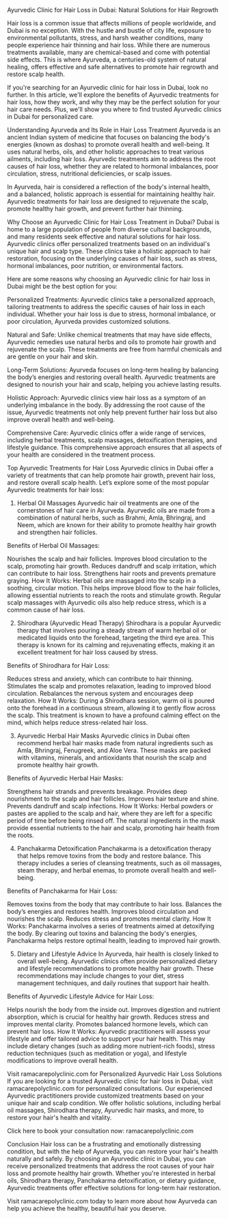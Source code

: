 Ayurvedic Clinic for Hair Loss in Dubai: Natural Solutions for Hair Regrowth

Hair loss is a common issue that affects millions of people worldwide, and Dubai is no exception. With the hustle and bustle of city life, exposure to environmental pollutants, stress, and harsh weather conditions, many people experience hair thinning and hair loss. While there are numerous treatments available, many are chemical-based and come with potential side effects. This is where Ayurveda, a centuries-old system of natural healing, offers effective and safe alternatives to promote hair regrowth and restore scalp health.

If you're searching for an Ayurvedic clinic for hair loss in Dubai, look no further. In this article, we'll explore the benefits of Ayurvedic treatments for hair loss, how they work, and why they may be the perfect solution for your hair care needs. Plus, we'll show you where to find trusted Ayurvedic clinics in Dubai for personalized care.

Understanding Ayurveda and Its Role in Hair Loss Treatment
Ayurveda is an ancient Indian system of medicine that focuses on balancing the body's energies (known as doshas) to promote overall health and well-being. It uses natural herbs, oils, and other holistic approaches to treat various ailments, including hair loss. Ayurvedic treatments aim to address the root causes of hair loss, whether they are related to hormonal imbalances, poor circulation, stress, nutritional deficiencies, or scalp issues.

In Ayurveda, hair is considered a reflection of the body's internal health, and a balanced, holistic approach is essential for maintaining healthy hair. Ayurvedic treatments for hair loss are designed to rejuvenate the scalp, promote healthy hair growth, and prevent further hair thinning.

Why Choose an Ayurvedic Clinic for Hair Loss Treatment in Dubai?
Dubai is home to a large population of people from diverse cultural backgrounds, and many residents seek effective and natural solutions for hair loss. Ayurvedic clinics offer personalized treatments based on an individual's unique hair and scalp type. These clinics take a holistic approach to hair restoration, focusing on the underlying causes of hair loss, such as stress, hormonal imbalances, poor nutrition, or environmental factors.

Here are some reasons why choosing an Ayurvedic clinic for hair loss in Dubai might be the best option for you:

Personalized Treatments: Ayurvedic clinics take a personalized approach, tailoring treatments to address the specific causes of hair loss in each individual. Whether your hair loss is due to stress, hormonal imbalance, or poor circulation, Ayurveda provides customized solutions.

Natural and Safe: Unlike chemical treatments that may have side effects, Ayurvedic remedies use natural herbs and oils to promote hair growth and rejuvenate the scalp. These treatments are free from harmful chemicals and are gentle on your hair and skin.

Long-Term Solutions: Ayurveda focuses on long-term healing by balancing the body’s energies and restoring overall health. Ayurvedic treatments are designed to nourish your hair and scalp, helping you achieve lasting results.

Holistic Approach: Ayurvedic clinics view hair loss as a symptom of an underlying imbalance in the body. By addressing the root cause of the issue, Ayurvedic treatments not only help prevent further hair loss but also improve overall health and well-being.

Comprehensive Care: Ayurvedic clinics offer a wide range of services, including herbal treatments, scalp massages, detoxification therapies, and lifestyle guidance. This comprehensive approach ensures that all aspects of your health are considered in the treatment process.

Top Ayurvedic Treatments for Hair Loss
Ayurvedic clinics in Dubai offer a variety of treatments that can help promote hair growth, prevent hair loss, and restore overall scalp health. Let’s explore some of the most popular Ayurvedic treatments for hair loss:

1. Herbal Oil Massages
Ayurvedic hair oil treatments are one of the cornerstones of hair care in Ayurveda. Ayurvedic oils are made from a combination of natural herbs, such as Brahmi, Amla, Bhringraj, and Neem, which are known for their ability to promote healthy hair growth and strengthen hair follicles.

Benefits of Herbal Oil Massages:

Nourishes the scalp and hair follicles.
Improves blood circulation to the scalp, promoting hair growth.
Reduces dandruff and scalp irritation, which can contribute to hair loss.
Strengthens hair roots and prevents premature graying.
How It Works: Herbal oils are massaged into the scalp in a soothing, circular motion. This helps improve blood flow to the hair follicles, allowing essential nutrients to reach the roots and stimulate growth. Regular scalp massages with Ayurvedic oils also help reduce stress, which is a common cause of hair loss.

2. Shirodhara (Ayurvedic Head Therapy)
Shirodhara is a popular Ayurvedic therapy that involves pouring a steady stream of warm herbal oil or medicated liquids onto the forehead, targeting the third eye area. This therapy is known for its calming and rejuvenating effects, making it an excellent treatment for hair loss caused by stress.

Benefits of Shirodhara for Hair Loss:

Reduces stress and anxiety, which can contribute to hair thinning.
Stimulates the scalp and promotes relaxation, leading to improved blood circulation.
Rebalances the nervous system and encourages deep relaxation.
How It Works: During a Shirodhara session, warm oil is poured onto the forehead in a continuous stream, allowing it to gently flow across the scalp. This treatment is known to have a profound calming effect on the mind, which helps reduce stress-related hair loss.

3. Ayurvedic Herbal Hair Masks
Ayurvedic clinics in Dubai often recommend herbal hair masks made from natural ingredients such as Amla, Bhringraj, Fenugreek, and Aloe Vera. These masks are packed with vitamins, minerals, and antioxidants that nourish the scalp and promote healthy hair growth.

Benefits of Ayurvedic Herbal Hair Masks:

Strengthens hair strands and prevents breakage.
Provides deep nourishment to the scalp and hair follicles.
Improves hair texture and shine.
Prevents dandruff and scalp infections.
How It Works: Herbal powders or pastes are applied to the scalp and hair, where they are left for a specific period of time before being rinsed off. The natural ingredients in the mask provide essential nutrients to the hair and scalp, promoting hair health from the roots.

4. Panchakarma Detoxification
Panchakarma is a detoxification therapy that helps remove toxins from the body and restore balance. This therapy includes a series of cleansing treatments, such as oil massages, steam therapy, and herbal enemas, to promote overall health and well-being.

Benefits of Panchakarma for Hair Loss:

Removes toxins from the body that may contribute to hair loss.
Balances the body’s energies and restores health.
Improves blood circulation and nourishes the scalp.
Reduces stress and promotes mental clarity.
How It Works: Panchakarma involves a series of treatments aimed at detoxifying the body. By clearing out toxins and balancing the body's energies, Panchakarma helps restore optimal health, leading to improved hair growth.

5. Dietary and Lifestyle Advice
In Ayurveda, hair health is closely linked to overall well-being. Ayurvedic clinics often provide personalized dietary and lifestyle recommendations to promote healthy hair growth. These recommendations may include changes to your diet, stress management techniques, and daily routines that support hair health.

Benefits of Ayurvedic Lifestyle Advice for Hair Loss:

Helps nourish the body from the inside out.
Improves digestion and nutrient absorption, which is crucial for healthy hair growth.
Reduces stress and improves mental clarity.
Promotes balanced hormone levels, which can prevent hair loss.
How It Works: Ayurvedic practitioners will assess your lifestyle and offer tailored advice to support your hair health. This may include dietary changes (such as adding more nutrient-rich foods), stress reduction techniques (such as meditation or yoga), and lifestyle modifications to improve overall health.

Visit ramacarepolyclinic.com for Personalized Ayurvedic Hair Loss Solutions
If you are looking for a trusted Ayurvedic clinic for hair loss in Dubai, visit ramacarepolyclinic.com for personalized consultations. Our experienced Ayurvedic practitioners provide customized treatments based on your unique hair and scalp condition. We offer holistic solutions, including herbal oil massages, Shirodhara therapy, Ayurvedic hair masks, and more, to restore your hair's health and vitality.

Click here to book your consultation now: ramacarepolyclinic.com

Conclusion
Hair loss can be a frustrating and emotionally distressing condition, but with the help of Ayurveda, you can restore your hair's health naturally and safely. By choosing an Ayurvedic clinic in Dubai, you can receive personalized treatments that address the root causes of your hair loss and promote healthy hair growth. Whether you're interested in herbal oils, Shirodhara therapy, Panchakarma detoxification, or dietary guidance, Ayurvedic treatments offer effective solutions for long-term hair restoration.

Visit ramacarepolyclinic.com today to learn more about how Ayurveda can help you achieve the healthy, beautiful hair you deserve.
